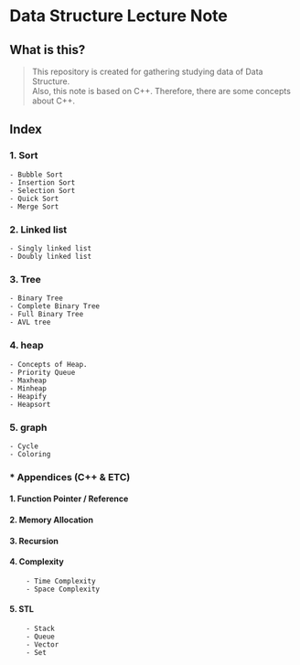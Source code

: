 # Data Structure Lecture Note

## What is this?
> This repository is created for gathering studying data of Data Structure.  
> Also, this note is based on C++. Therefore, there are some concepts about C++.

## Index  

### 1. Sort
	- Bubble Sort
	- Insertion Sort
	- Selection Sort
	- Quick Sort
	- Merge Sort

### 2. Linked list  
	- Singly linked list
	- Doubly linked list

### 3. Tree  
	- Binary Tree
	- Complete Binary Tree
	- Full Binary Tree
	- AVL tree

### 4. heap  
	- Concepts of Heap.
	- Priority Queue
	- Maxheap
	- Minheap
	- Heapify
	- Heapsort

### 5. graph
    - Cycle
	- Coloring

### * Appendices (C++ & ETC)   
#### 1. Function Pointer / Reference

#### 2. Memory Allocation

#### 3. Recursion

#### 4. Complexity
		- Time Complexity
		- Space Complexity

#### 5. STL
		- Stack
		- Queue
		- Vector
		- Set
